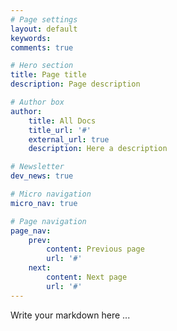 ```yaml
---
# Page settings
layout: default
keywords:
comments: true

# Hero section
title: Page title
description: Page description

# Author box
author:
    title: All Docs
    title_url: '#'
    external_url: true
    description: Here a description

# Newsletter
dev_news: true

# Micro navigation
micro_nav: true

# Page navigation
page_nav:
    prev:
        content: Previous page
        url: '#'
    next:
        content: Next page
        url: '#'
---
```


Write your markdown here ...
